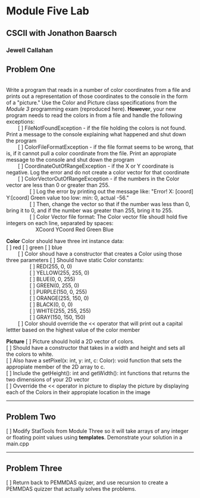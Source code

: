 # Module Five Lab

## CSCII with Jonathon Baarsch

### Jewell Callahan

## Problem One
<br>
Write a program that reads in a number of color coordinates from a file and prints out a representation of those coordinates to the console in the form of a "picture." Use the Color and Picture class specifications from the <i>Module 3</i> programming exam (reproduced here). <b>However</b>, your new program needs to read the colors in from a file and handle the following exceptions: <br>
&nbsp; &nbsp; &nbsp; &nbsp;
    [ ] FileNotFoundException - if the file holding the colors is not found. Print a message to the console explaining what happened and shut down the program <br>
 &nbsp; &nbsp; &nbsp; &nbsp; 
    [ ] ColorFileFormatException - if the file format seems to be wrong, that is, if it cannot pull a color coordinate from the file. Print an appropiate message to the console and shut down the program <br>
&nbsp; &nbsp; &nbsp; &nbsp;
    [ ] CoordinateOutOfRangeException - if the X or Y coordinate is negative. Log the error and do not create a color vector for that coordinate <br>
&nbsp; &nbsp; &nbsp; &nbsp;
    [ ] ColorVectorOutOfRangeException - if the numbers in the Color vector are less than 0 or greater than 255.<br>
    &nbsp; &nbsp; &nbsp; &nbsp; &nbsp; &nbsp; &nbsp; &nbsp;
        [ ] Log the error by printing out the message like: "Error! X: [coord] Y:[coord] Green value too low: min: 0, actual -56."<br>
    &nbsp; &nbsp; &nbsp; &nbsp; &nbsp; &nbsp; &nbsp; &nbsp;
        [ ] Then, change the vector so that if the number was less than 0, bring it to 0, and if the number was greater than 255, bring it to 255.<br>
    &nbsp; &nbsp; &nbsp; &nbsp; &nbsp; &nbsp; &nbsp; &nbsp;
        [ ] Color Vector file format: The Color vector file shoudl hold five integers on each line, separated by spaces: <br>
    &nbsp; &nbsp; &nbsp; &nbsp; &nbsp; &nbsp; &nbsp; &nbsp; &nbsp; &nbsp;
        XCoord YCoord Red Green Blue <br>

__Color__
Color should have three int instance data: <br>
[ ] red
[ ] green
[ ] blue
<br>
&nbsp; &nbsp; &nbsp; &nbsp;
    [ ] Color shoud have a constructor that creates a Color using those three parameters
    [ ] Should have static Color constants:<br> 
&nbsp; &nbsp; &nbsp; &nbsp; &nbsp; &nbsp; &nbsp; &nbsp;
        [ ] RED(255, 0, 0)<br>
&nbsp; &nbsp; &nbsp; &nbsp; &nbsp; &nbsp; &nbsp; &nbsp;
        [ ] YELLOW(255, 255, 0) <br>
&nbsp; &nbsp; &nbsp; &nbsp; &nbsp; &nbsp; &nbsp; &nbsp;
        [ ] BLUE(0, 0, 255)<br>
&nbsp; &nbsp; &nbsp; &nbsp; &nbsp; &nbsp; &nbsp; &nbsp;
        [ ] GREEN(0, 255, 0)<br>
&nbsp; &nbsp; &nbsp; &nbsp; &nbsp; &nbsp; &nbsp; &nbsp;
        [ ] PURPLE(150, 0, 255)<br>
&nbsp; &nbsp; &nbsp; &nbsp; &nbsp; &nbsp; &nbsp; &nbsp;
        [ ] ORANGE(255, 150, 0)<br>
&nbsp; &nbsp; &nbsp; &nbsp; &nbsp; &nbsp; &nbsp; &nbsp;
        [ ] BLACK(0, 0, 0)<br>
&nbsp; &nbsp; &nbsp; &nbsp; &nbsp; &nbsp; &nbsp; &nbsp;
        [ ] WHITE(255, 255, 255)<br>
&nbsp; &nbsp; &nbsp; &nbsp; &nbsp; &nbsp; &nbsp; &nbsp;
        [ ] GRAY(150, 150, 150)<br>
&nbsp; &nbsp; &nbsp; &nbsp;
    [ ] Color should override the << operator that will print out a capital lettter based on the highest value of the color member <br>

__Picture__
[ ] Picture should hold a 2D vector of colors. <br>
[ ] Should have a constructor that takes in a width and height and sets all the colors to white. <br>
[ ] Also have a setPixel(x: int, y: int, c: Color): void function that sets the appropiate member of the 2D array to c. <br>
[ ] Include the getHeight(): int and getWidth(): int functions that returns the two dimensions of your 2D vector <br>
[ ] Ovverride the << operator in picture to display the picture by displaying each of the Colors in their appropiate location in the image <br>

<hr width="100%" size="2">

## Problem Two

[ ] Modify StatTools from Module Three so it will take arrays of any integer or floating point values using **templates**. Demonstrate your solution in a main.cpp <br>

<hr width="100%" size="2">

## Problem Three

[ ] Return back to PEMMDAS quizer, and use recursion to create a PEMMDAS quizzer that actually solves the problems.
